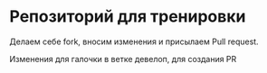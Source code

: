 # Репозиторий для тренировки

Делаем себе fork, вносим изменения и присылаем Pull request.


Изменения для галочки в ветке девелоп, для создания PR